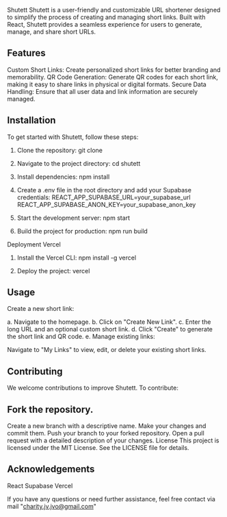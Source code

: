 Shutett
Shutett is a user-friendly and customizable URL shortener designed to simplify the process of creating and managing short links. Built with React, Shutett provides a seamless experience for users to generate, manage, and share short URLs.

## Features

Custom Short Links: Create personalized short links for better branding and memorability.
QR Code Generation: Generate QR codes for each short link, making it easy to share links in physical or digital formats.
Secure Data Handling: Ensure that all user data and link information are securely managed.

## Installation

To get started with Shutett, follow these steps:

1. Clone the repository:
   git clone

2. Navigate to the project directory:
   cd shutett

3. Install dependencies:
   npm install

4. Create a .env file in the root directory and add your Supabase credentials:
   REACT_APP_SUPABASE_URL=your_supabase_url
   REACT_APP_SUPABASE_ANON_KEY=your_supabase_anon_key

5. Start the development server:
   npm start

6. Build the project for production:
   npm run build

Deployment
Vercel

1. Install the Vercel CLI:
   npm install -g vercel

2. Deploy the project:
   vercel

## Usage

Create a new short link:

a. Navigate to the homepage.
b. Click on "Create New Link".
c. Enter the long URL and an optional custom short link.
d. Click "Create" to generate the short link and QR code.
e. Manage existing links:

Navigate to "My Links" to view, edit, or delete your existing short links.

## Contributing

We welcome contributions to improve Shutett. To contribute:

## Fork the repository.

Create a new branch with a descriptive name.
Make your changes and commit them.
Push your branch to your forked repository.
Open a pull request with a detailed description of your changes.
License
This project is licensed under the MIT License. See the LICENSE file for details.

## Acknowledgements

React
Supabase
Vercel

If you have any questions or need further assistance, feel free contact via mail "charity.jv.jvo@gmail.com"
